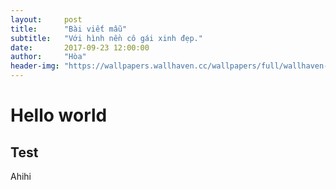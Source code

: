 ```yaml
---
layout:     post
title:      "Bài viết mẫu"
subtitle:   "Với hình nền cô gái xinh đẹp."
date:       2017-09-23 12:00:00
author:     "Hòa"
header-img: "https://wallpapers.wallhaven.cc/wallpapers/full/wallhaven-80626.jpg"
---
```

# Hello world
## Test 
Ahihi
